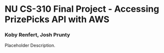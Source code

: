 # NU CS-310 Final Project - Accessing PrizePicks API with AWS
### Koby Renfert, Josh Prunty

Placeholder Description.
